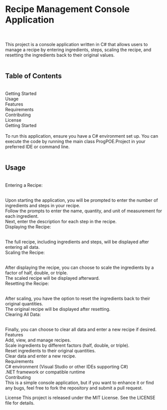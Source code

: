 <H1> Recipe Management Console Application <br> <br> </H1>
This project is a console application written in C# that allows users to manage a recipe by entering ingredients, steps, scaling the recipe, and resetting the ingredients back to their original values.
 <br> <br>
<H2>Table of Contents</H2> <br> 
Getting Started<br> 
Usage<br> 
Features<br> 
Requirements<br> 
Contributing<br> 
License<br> 
Getting Started<br> <br> 
To run this application, ensure you have a C# environment set up. You can execute the code by running the main class ProgPOE.Project in your preferred IDE or command line.<br> <br> 

<H2> Usage </H2><br>
Entering a Recipe:<br> <br> 

Upon starting the application, you will be prompted to enter the number of ingredients and steps in your recipe.<br> 
Follow the prompts to enter the name, quantity, and unit of measurement for each ingredient.<br> 
Next, enter the description for each step in the recipe.<br> 
Displaying the Recipe:<br> <br> 

The full recipe, including ingredients and steps, will be displayed after entering all data.<br> 
Scaling the Recipe:<br> <br> 

After displaying the recipe, you can choose to scale the ingredients by a factor of half, double, or triple.<br> 
The scaled recipe will be displayed afterward.<br> 
Resetting the Recipe:<br> <br> 

After scaling, you have the option to reset the ingredients back to their original quantities.<br> 
The original recipe will be displayed after resetting.<br> 
Clearing All Data:<br> <br> 

Finally, you can choose to clear all data and enter a new recipe if desired.<br> 
Features<br> 
Add, view, and manage recipes.<br> 
Scale ingredients by different factors (half, double, or triple).<br> 
Reset ingredients to their original quantities.<br> 
Clear data and enter a new recipe.<br> 
Requirements<br> 
C# environment (Visual Studio or other IDEs supporting C#)<br> 
.NET framework or compatible runtime<br> 
Contributing<br> 
This is a simple console application, but if you want to enhance it or find any bugs, feel free to fork the repository and submit a pull request.

License
This project is released under the MIT License. See the LICENSE file for details.
